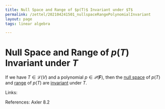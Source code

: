 ```yaml
---
title: Null Space and Range of $p(T)$ Invariant under $T$
permalink: /zettel/202104241501_nullspaceRangePolynomialInvariant
layout: page
tags: linear algebra

---
```

# Null Space and Range of $p(T)$ Invariant under $T$

If we have $T \in \mathcal{L}(V)$ and a polynomial $p \in \mathcal{P}(\mathbf{F})$, then the [null space](202102071742_nullSpaceDefinition)
of $p(T)$ and [range](202102071800_rangeDefinition) of $p(T)$ are [invariant](202102120907_invariantSubspace) 
under $T$.


Links: 

References: Axler 8.2

